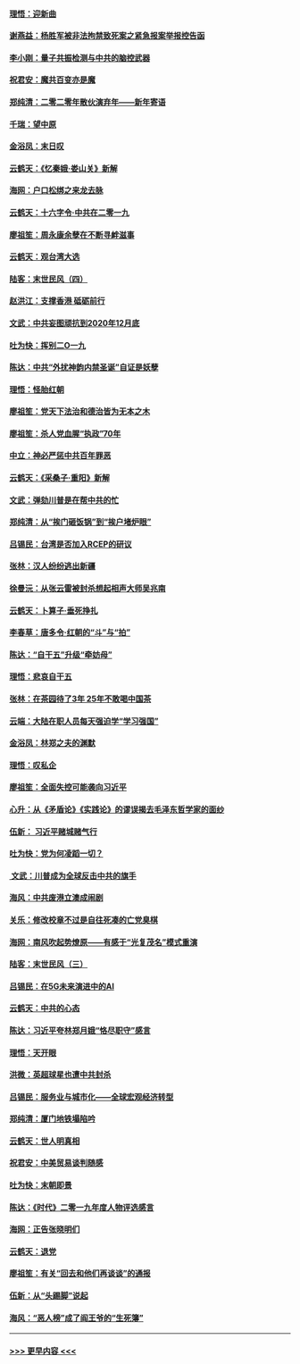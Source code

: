 #### [理悟：迎新曲](../pages/nsc993/n11761152.md?t=01020744) 
#### [谢燕益：杨胜军被非法拘禁致死案之紧急报案举报控告函](../pages/nsc993/n11756134.md?t=01020744) 
#### [李小刚：量子共振检测与中共的脑控武器](../pages/nsc993/n11754518.md?t=01020744) 
#### [祝君安：魔共百变亦是魔](../pages/nsc993/n11754469.md?t=01020744) 
#### [郑纯清：二零二零年散伙演弃年——新年寄语](../pages/nsc993/n11754195.md?t=01020744) 
#### [千瑞：望中原](../pages/nsc993/n11754159.md?t=01020744) 
#### [金浴凤：末日叹](../pages/nsc993/n11752359.md?t=01020744) 
#### [云鹤天：《忆秦娥‧娄山关》新解](../pages/nsc993/n11752348.md?t=01020744) 
#### [海网：户口松绑之来龙去脉](../pages/nsc993/n11752328.md?t=01020744) 
#### [云鹤天：十六字令‧中共在二零一九](../pages/nsc993/n11752305.md?t=01020744) 
#### [廖祖笙：周永康余孽在不断寻衅滋事](../pages/nsc993/n11751013.md?t=01020744) 
#### [云鹤天：观台湾大选](../pages/nsc993/n11751007.md?t=01020744) 
#### [陆客：末世民风（四）](../pages/nsc993/n11749203.md?t=01020744) 
#### [赵洪江：支撑香港 砥砺前行](../pages/nsc993/n11748482.md?t=01020744) 
#### [文武：中共妄图顽抗到2020年12月底](../pages/nsc993/n11748446.md?t=01020744) 
#### [吐为快：挥别二O一九](../pages/nsc993/n11748411.md?t=01020744) 
#### [陈达：中共“外扰神韵内禁圣诞”自证是妖孽](../pages/nsc993/n11748226.md?t=01020744) 
#### [理悟：怪胎红朝](../pages/nsc993/n11748206.md?t=01020744) 
#### [廖祖笙：党天下法治和德治皆为无本之木](../pages/nsc993/n11748135.md?t=01020744) 
#### [廖祖笙：杀人党血腥“执政”70年](../pages/nsc993/n11745144.md?t=01020744) 
#### [中立：神必严惩中共百年罪恶](../pages/nsc993/n11744970.md?t=01020744) 
#### [云鹤天：《采桑子‧重阳》新解](../pages/nsc993/n11744948.md?t=01020744) 
#### [文武：弹劾川普是在帮中共的忙](../pages/nsc993/n11744758.md?t=01020744) 
#### [郑纯清：从“挨门砸饭锅”到“挨户堵炉眼”](../pages/nsc993/n11744745.md?t=01020744) 
#### [吕锡民：台湾是否加入RCEP的研议](../pages/nsc993/n11744701.md?t=01020744) 
#### [张林：汉人纷纷逃出新疆](../pages/nsc993/n11743530.md?t=01020744) 
#### [徐曼沅：从张云雷被封杀想起相声大师吴兆南](../pages/nsc993/n11741816.md?t=01020744) 
#### [云鹤天：卜算子‧垂死挣扎](../pages/nsc993/n11739956.md?t=01020744) 
#### [李春草：唐多令‧红朝的“斗”与“拍”](../pages/nsc993/n11739830.md?t=01020744) 
#### [陈达：“自干五”升级“牵妨母”](../pages/nsc993/n11739724.md?t=01020744) 
#### [理悟：悲哀自干五](../pages/nsc993/n11739547.md?t=01020744) 
#### [张林：在茶园待了3年 25年不敢喝中国茶](../pages/nsc993/n11739240.md?t=01020744) 
#### [云端：大陆在职人员每天强迫学“学习强国”](../pages/nsc993/n11738735.md?t=01020744) 
#### [金浴凤：林郑之夫的渊默](../pages/nsc993/n11737735.md?t=01020744) 
#### [理悟：叹私企](../pages/nsc993/n11737715.md?t=01020744) 
#### [廖祖笙：全面失控可能袭向习近平](../pages/nsc993/n11737704.md?t=01020744) 
#### [心升：从《矛盾论》《实践论》的谬误揭去毛泽东哲学家的面纱](../pages/nsc993/n11736962.md?t=01020744) 
#### [伍新： 习近平赌城赌气行](../pages/nsc993/n11736929.md?t=01020744) 
#### [吐为快：党为何凌蹈一切？](../pages/nsc993/n11736915.md?t=01020744) 
#### [ 文武：川普成为全球反击中共的旗手](../pages/nsc993/n11736882.md?t=01020744) 
#### [海风：中共废港立澳成闹剧](../pages/nsc993/n11735857.md?t=01020744) 
#### [关乐：修改校章不过是自往死凑的亡党臭棋](../pages/nsc993/n11735097.md?t=01020744) 
#### [海网：南风吹起势燎原——有感于“光复茂名”模式重演](../pages/nsc993/n11732308.md?t=01020744) 
#### [陆客：末世民风（三）](../pages/nsc993/n11732211.md?t=01020744) 
#### [吕锡民：在5G未来演进中的AI](../pages/nsc993/n11730010.md?t=01020744) 
#### [云鹤天：中共的心态](../pages/nsc993/n11729906.md?t=01020744) 
#### [陈达：习近平夸林郑月娥“恪尽职守”感言](../pages/nsc993/n11729881.md?t=01020744) 
#### [理悟：天开眼](../pages/nsc993/n11729699.md?t=01020744) 
#### [洪微：英超球星也遭中共封杀](../pages/nsc993/n11727243.md?t=01020744) 
#### [吕锡民：服务业与城市化——全球宏观经济转型](../pages/nsc993/n11725845.md?t=01020744) 
#### [郑纯清：厦门地铁塌陷吟](../pages/nsc993/n11725813.md?t=01020744) 
#### [云鹤天：世人明真相](../pages/nsc993/n11725621.md?t=01020744) 
#### [祝君安：中美贸易谈判随感](../pages/nsc993/n11725609.md?t=01020744) 
#### [吐为快：末朝即景](../pages/nsc993/n11723365.md?t=01020744) 
#### [陈达：《时代》二零一九年度人物评选感言](../pages/nsc993/n11723337.md?t=01020744) 
#### [海网：正告张晓明们](../pages/nsc993/n11723228.md?t=01020744) 
#### [云鹤天：退党](../pages/nsc993/n11723056.md?t=01020744) 
#### [廖祖笙：有关“回去和他们再谈谈”的通报](../pages/nsc993/n11722442.md?t=01020744) 
#### [伍新：从“头踢脚”说起](../pages/nsc993/n11722429.md?t=01020744) 
#### [海风：“恶人榜”成了阎王爷的“生死簿”](../pages/nsc993/n11722272.md?t=01020744) 

----
#### [ >>> 更早内容 <<< ](../indexes/nsc993-earlier.md)
